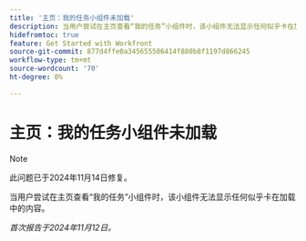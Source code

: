 ```yaml
---
title: '主页：我的任务小组件未加载'
description: 当用户尝试在主页查看“我的任务”小组件时，该小组件无法显示任何似乎卡在加载中的内容。
hidefromtoc: true
feature: Get Started with Workfront
source-git-commit: 877d4ffe0a345655506414f880b8f1197d866245
workflow-type: tm+mt
source-wordcount: '70'
ht-degree: 0%

---
```


# 主页：我的任务小组件未加载

>[!NOTE]
>
>此问题已于2024年11月14日修复。

当用户尝试在主页查看“我的任务”小组件时，该小组件无法显示任何似乎卡在加载中的内容。

_首次报告于2024年11月12日。_
